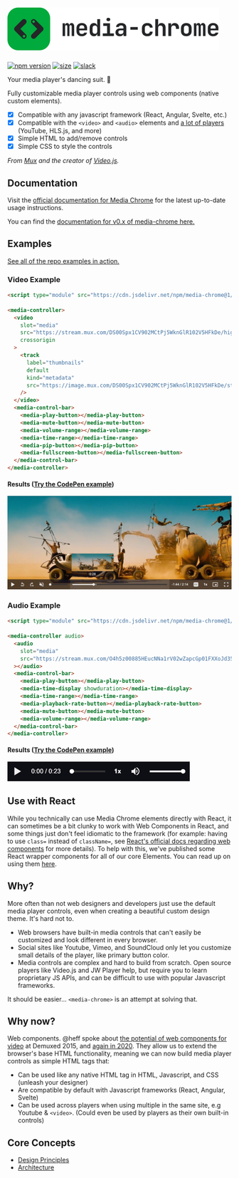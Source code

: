 <h1>
  <a href="https://media-chrome.org" target="_blank">
    <picture>
      <source media="(prefers-color-scheme: dark)" srcset="docs/public/media-chrome-logo-dark.svg">
      <source media="(prefers-color-scheme: light)" srcset="docs/public/media-chrome-logo-light.svg">
      <img alt="Media Chrome Logo" src="docs/public/media-chrome-logo-light.svg">
    </picture>
  </a>
</h1>

[![npm version](https://img.shields.io/npm/v/media-chrome?style=flat-square&color=success)](http://npmjs.org/media-chrome) 
[![size](https://img.shields.io/bundlephobia/minzip/media-chrome?label=size&style=flat-square)](https://bundlephobia.com/result?p=media-chrome) 
[![slack](https://img.shields.io/badge/slack-%23media--chrome-pink?style=flat-square)](https://video-dev.fly.dev/)

Your media player's dancing suit. :man_dancing:

Fully customizable media player controls using web components (native custom elements).

- [x] Compatible with any javascript framework (React, Angular, Svelte, etc.)
- [x] Compatible with the `<video>` and `<audio>` elements and [a lot of players](https://www.media-chrome.org/docs/en/media-element#compatible-media-elements) (YouTube, HLS.js, and more)
- [x] Simple HTML to add/remove controls
- [x] Simple CSS to style the controls

_From [Mux](https://mux.com?utm_source=github&utm_medium=social&utm_campaign=media-chrome) and the creator of [Video.js](https://videojs.com/)._

## Documentation

Visit the [official documentation for Media Chrome](https://media-chrome.org/docs) for the latest up-to-date usage instructions.

You can find the [documentation for v0.x of media-chrome here.](https://v0.media-chrome.org/en/get-started)

## Examples

<a href="https://media-chrome.mux.dev/examples/vanilla/" target="_blank">See all of the repo examples in action.</a>

### Video Example

```html
<script type="module" src="https://cdn.jsdelivr.net/npm/media-chrome@1/+esm"></script>

<media-controller>
  <video
    slot="media"
    src="https://stream.mux.com/DS00Spx1CV902MCtPj5WknGlR102V5HFkDe/high.mp4"
    crossorigin
  >
    <track
      label="thumbnails"
      default
      kind="metadata"
      src="https://image.mux.com/DS00Spx1CV902MCtPj5WknGlR102V5HFkDe/storyboard.vtt"
    />
  </video>
  <media-control-bar>
    <media-play-button></media-play-button>
    <media-mute-button></media-mute-button>
    <media-volume-range></media-volume-range>
    <media-time-range></media-time-range>
    <media-pip-button></media-pip-button>
    <media-fullscreen-button></media-fullscreen-button>
  </media-control-bar>
</media-controller>
```

#### Results (<a href="https://codepen.io/heff/pen/ZEGdBzN?editors=1000" target="_blank">Try the CodePen example</a>)

<a href="https://codepen.io/heff/pen/ZEGdBzN?editors=1000" target="_blank">
  <img width="890" alt="Media Chrome Video Player Demo" src="./docs/public/assets/media-chrome-video-player.jpeg">
</a>

### Audio Example

```html
<script type="module" src="https://cdn.jsdelivr.net/npm/media-chrome@1/+esm"></script>

<media-controller audio>
  <audio
    slot="media"
    src="https://stream.mux.com/O4h5z00885HEucNNa1rV02wZapcGp01FXXoJd35AHmGX7g/audio.m4a"
  ></audio>
  <media-control-bar>
    <media-play-button></media-play-button>
    <media-time-display showduration></media-time-display>
    <media-time-range></media-time-range>
    <media-playback-rate-button></media-playback-rate-button>
    <media-mute-button></media-mute-button>
    <media-volume-range></media-volume-range>
  </media-control-bar>
</media-controller>
```

#### Results (<a href="https://codepen.io/heff/pen/wvdyNWd?editors=1000" target="_blank">Try the CodePen example</a>)

<a href="https://codepen.io/heff/pen/wvdyNWd?editors=1000" target="_blank">
  <img width="410" alt="Media Chrome Audio Player Demo" src="./docs/public/assets/media-chrome-audio-player.png">
</a>

## Use with React

While you technically can use Media Chrome elements directly with React, it can sometimes be a bit clunky to work with Web Components in React, and some things just don't feel idiomatic to the framework (for example: having to use `class=` instead of `className=`, see [React's official docs regarding web components](https://react.dev/reference/react-dom/components#custom-html-elements) for more details). To help with this, we've published some React wrapper components for all of our core Elements. You can read up on using them [here](https://www.media-chrome.org/docs/en/react).

## Why?

More often than not web designers and developers just use the default media player controls, even when creating a beautiful custom design theme. It's hard not to.

- Web browsers have built-in media controls that can't easily be customized and look different in every browser.
- Social sites like Youtube, Vimeo, and SoundCloud only let you customize small details of the player, like primary button color.
- Media controls are complex and hard to build from scratch. Open source players like Video.js and JW Player help, but require you to learn proprietary JS APIs, and can be difficult to use with popular Javascript frameworks.

It should be easier... `<media-chrome>` is an attempt at solving that.

## Why now?

Web components. @heff spoke about [the potential of web components for video](https://youtu.be/TwnygSWmToc?t=859) at Demuxed 2015, and [again in 2020](https://www.youtube.com/watch?v=qMcNDWyRw20). They allow us to extend the browser's base HTML functionality, meaning we can now build media player controls as simple HTML tags that:

- Can be used like any native HTML tag in HTML, Javascript, and CSS (unleash your designer)
- Are compatible by default with Javascript frameworks (React, Angular, Svelte)
- Can be used across players when using multiple in the same site, e.g Youtube & `<video>`. (Could even be used by players as their own built-in controls)

## Core Concepts

- [Design Principles](https://www.media-chrome.org/docs/en/design-principles)
- [Architecture](https://www.media-chrome.org/docs/en/architecture)
